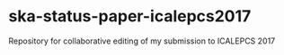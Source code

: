 # ska-status-paper-icalepcs2017
Repository for collaborative editing of my submission to ICALEPCS 2017

